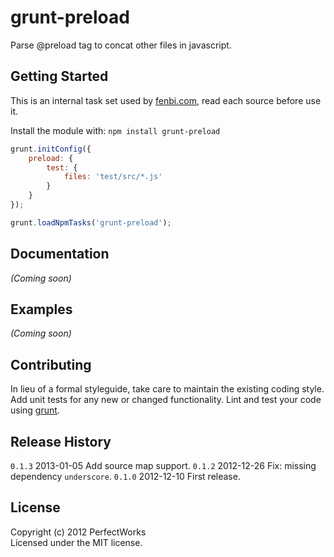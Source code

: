 # grunt-preload

Parse @preload tag to concat other files in javascript.

## Getting Started
This is an internal task set used by [fenbi.com], read each source before use it.

Install the module with: `npm install grunt-preload`

```javascript
grunt.initConfig({
    preload: {
        test: {
            files: 'test/src/*.js'
        }
    }
});

grunt.loadNpmTasks('grunt-preload');
```

## Documentation
_(Coming soon)_

## Examples
_(Coming soon)_

## Contributing
In lieu of a formal styleguide, take care to maintain the existing coding style. Add unit tests for any new or changed functionality. Lint and test your code using [grunt](https://github.com/gruntjs/grunt).

## Release History

`0.1.3` 2013-01-05 Add source map support.
`0.1.2` 2012-12-26 Fix: missing dependency `underscore`.
`0.1.0` 2012-12-10 First release.

## License
Copyright (c) 2012 PerfectWorks  
Licensed under the MIT license.

[fenbi.com]: http://fenbi.com
